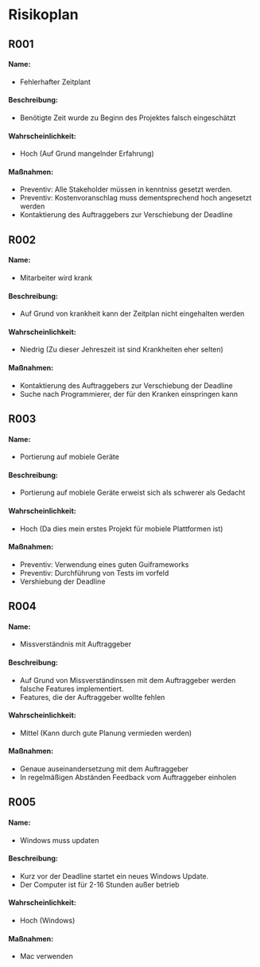 ﻿# Risikoplan

## R001
#### Name:
- Fehlerhafter Zeitplant
#### Beschreibung:
- Benötigte Zeit wurde zu Beginn des Projektes falsch eingeschätzt
#### Wahrscheinlichkeit:
- Hoch (Auf Grund mangelnder Erfahrung)
#### Maßnahmen:
- Preventiv: Alle Stakeholder müssen in kenntniss gesetzt werden.
- Preventiv: Kostenvoranschlag muss dementsprechend hoch angesetzt werden
- Kontaktierung des Auftraggebers zur Verschiebung der Deadline


## R002
####  Name:
- Mitarbeiter wird krank
####  Beschreibung:
- Auf Grund von krankheit kann der Zeitplan nicht eingehalten werden
####  Wahrscheinlichkeit:
- Niedrig (Zu dieser Jehreszeit ist sind Krankheiten eher selten)
####  Maßnahmen:
- Kontaktierung des Auftraggebers zur Verschiebung der Deadline
- Suche nach Programmierer, der für den Kranken einspringen kann 
 

## R003
####  Name:
- Portierung auf mobiele Geräte
#### Beschreibung:
- Portierung auf mobiele Geräte erweist sich als schwerer als Gedacht
#### Wahrscheinlichkeit:
- Hoch (Da dies mein erstes Projekt für mobiele Plattformen ist)
#### Maßnahmen:
- Preventiv: Verwendung eines guten Guiframeworks
- Preventiv: Durchführung von Tests im vorfeld
- Vershiebung der Deadline


## R004
#### Name:
- Missverständnis mit Auftraggeber
#### Beschreibung:
- Auf Grund von Missverständinssen mit dem Auftraggeber werden falsche Features implementiert.
- Features, die der Auftraggeber wollte fehlen
#### Wahrscheinlichkeit:
- Mittel (Kann durch gute Planung vermieden werden)
#### Maßnahmen:
- Genaue auseinandersetzung mit dem Auftraggeber
- In regelmäßigen Abständen Feedback vom Auftraggeber einholen

## R005
#### Name:
- Windows muss updaten
#### Beschreibung:
- Kurz vor der Deadline startet ein neues Windows Update.
- Der Computer ist für 2-16 Stunden außer betrieb
#### Wahrscheinlichkeit:
- Hoch (Windows)
#### Maßnahmen:
- Mac verwenden